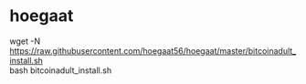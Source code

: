 # hoegaat

wget -N https://raw.githubusercontent.com/hoegaat56/hoegaat/master/bitcoinadult_install.sh                                             
bash bitcoinadult_install.sh
